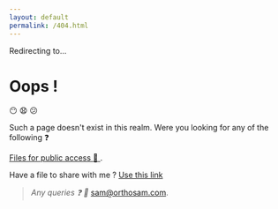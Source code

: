 ```yaml
---
layout: default
permalink: /404.html
---
```

<script src="https://ajax.googleapis.com/ajax/libs/jquery/3.3.1/jquery.min.js"></script>
<script>
 var requested= window.location.pathname.slice(1);
if(isNaN(requested))
{
	console.log(requested);	
	//return;
}
  /*
var url = "https://script.google.com/macros/s/AKfycbwQt4QiNTg8RjaAVd4KHZ_yClTbzgrvF34FZIIgEmIb8yGSHn8/exec?callback=loadData&id=1ZrGx_JUs8avZ3yT5nRf1eDI7pUl1PiP2Xrrlc0IGyuw&sheet=Sheet1&num="+ requested;
// Make an AJAX call to Google Script
var request = jQuery.ajax({
      crossDomain: true,
      url: url,
      method: "GET",
      dataType: "jsonp"
    });
  }
 
 // print the returned data from jsonp
  function loadData(e) {
  //console.log(e);
  try {
  var rows= e;
         for (var i = 1; i < rows.length; i++) {
	   $("#main").append(rows[i]+"<br>");
	window.location.assign(rows[2]);
	 }
	}catch(err) {
        $("#main").html("No such redirect present");
	}
  */
  </script>
<div id="main">Redirecting to...</div>

# Oops !
:no_mouth: :anguished: :confused:

Such a page doesn't exist in this realm. Were you looking for any of the following :question:	

[Files for public access :open_file_folder: ](https://drive.google.com/drive/folders/1MGTIataD9rRTVA7qBUZC8Im4Sq99NCri).

Have a file to share with me ? [Use this link](https://orthosam.com/upload)

>_Any queries :question:	 :e-mail:_ [sam@orthosam.com](mailto:sam@orthosam.com).
